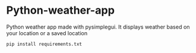 # Python-weather-app
Python weather app made with pysimplegui. It displays weather based on your location or a saved location
```
pip install requirements.txt
```